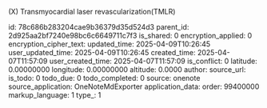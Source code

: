 (X) Transmyocardial laser revascularization(TMLR) 



id: 78c686b283204cae9b36379d35d524d3
parent_id: 2d925aa2bf7240e98bc6c6649711c7f3
is_shared: 0
encryption_applied: 0
encryption_cipher_text: 
updated_time: 2025-04-09T10:26:45
user_updated_time: 2025-04-09T10:26:45
created_time: 2025-04-07T11:57:09
user_created_time: 2025-04-07T11:57:09
is_conflict: 0
latitude: 0.00000000
longitude: 0.00000000
altitude: 0.0000
author: 
source_url: 
is_todo: 0
todo_due: 0
todo_completed: 0
source: onenote
source_application: OneNoteMdExporter
application_data: 
order: 99400000
markup_language: 1
type_: 1